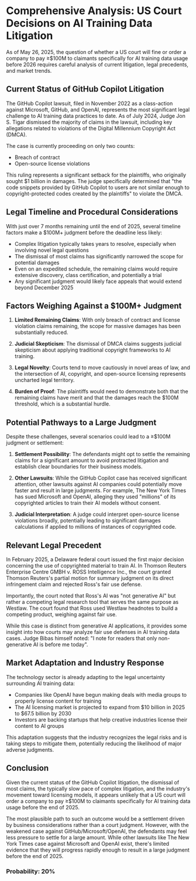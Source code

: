# Comprehensive Analysis: US Court Decisions on AI Training Data Litigation

As of May 26, 2025, the question of whether a US court will fine or order a company to pay ≥$100M to claimants specifically for AI training data usage before 2026 requires careful analysis of current litigation, legal precedents, and market trends.

## Current Status of GitHub Copilot Litigation

The GitHub Copilot lawsuit, filed in November 2022 as a class-action against Microsoft, GitHub, and OpenAI, represents the most significant legal challenge to AI training data practices to date. As of July 2024, Judge Jon S. Tigar dismissed the majority of claims in the lawsuit, including key allegations related to violations of the Digital Millennium Copyright Act (DMCA).

The case is currently proceeding on only two counts:
- Breach of contract
- Open-source license violations

This ruling represents a significant setback for the plaintiffs, who originally sought $1 billion in damages. The judge specifically determined that "the code snippets provided by GitHub Copilot to users are not similar enough to copyright-protected codes created by the plaintiffs" to violate the DMCA.

## Legal Timeline and Procedural Considerations

With just over 7 months remaining until the end of 2025, several timeline factors make a $100M+ judgment before the deadline less likely:

- Complex litigation typically takes years to resolve, especially when involving novel legal questions
- The dismissal of most claims has significantly narrowed the scope for potential damages
- Even on an expedited schedule, the remaining claims would require extensive discovery, class certification, and potentially a trial
- Any significant judgment would likely face appeals that would extend beyond December 2025

## Factors Weighing Against a $100M+ Judgment

1. **Limited Remaining Claims**: With only breach of contract and license violation claims remaining, the scope for massive damages has been substantially reduced.

2. **Judicial Skepticism**: The dismissal of DMCA claims suggests judicial skepticism about applying traditional copyright frameworks to AI training.

3. **Legal Novelty**: Courts tend to move cautiously in novel areas of law, and the intersection of AI, copyright, and open-source licensing represents uncharted legal territory.

4. **Burden of Proof**: The plaintiffs would need to demonstrate both that the remaining claims have merit and that the damages reach the $100M threshold, which is a substantial hurdle.

## Potential Pathways to a Large Judgment

Despite these challenges, several scenarios could lead to a ≥$100M judgment or settlement:

1. **Settlement Possibility**: The defendants might opt to settle the remaining claims for a significant amount to avoid protracted litigation and establish clear boundaries for their business models.

2. **Other Lawsuits**: While the GitHub Copilot case has received significant attention, other lawsuits against AI companies could potentially move faster and result in large judgments. For example, The New York Times has sued Microsoft and OpenAI, alleging they used "millions" of its copyrighted articles to train their AI models without consent.

3. **Judicial Interpretation**: A judge could interpret open-source license violations broadly, potentially leading to significant damages calculations if applied to millions of instances of copyrighted code.

## Relevant Legal Precedent

In February 2025, a Delaware federal court issued the first major decision concerning the use of copyrighted material to train AI. In Thomson Reuters Enterprise Centre GMBH v. ROSS Intelligence Inc., the court granted Thomson Reuters's partial motion for summary judgment on its direct infringement claim and rejected Ross's fair use defense.

Importantly, the court noted that Ross's AI was "not generative AI" but rather a competing legal research tool that serves the same purpose as Westlaw. The court found that Ross used Westlaw headnotes to build a competing product, weighing against fair use.

While this case is distinct from generative AI applications, it provides some insight into how courts may analyze fair use defenses in AI training data cases. Judge Bibas himself noted: "I note for readers that only non-generative AI is before me today".

## Market Adaptation and Industry Response

The technology sector is already adapting to the legal uncertainty surrounding AI training data:

- Companies like OpenAI have begun making deals with media groups to properly license content for training
- The AI licensing market is projected to expand from $10 billion in 2025 to $67.5 billion by 2030
- Investors are backing startups that help creative industries license their content to AI groups

This adaptation suggests that the industry recognizes the legal risks and is taking steps to mitigate them, potentially reducing the likelihood of major adverse judgments.

## Conclusion

Given the current status of the GitHub Copilot litigation, the dismissal of most claims, the typically slow pace of complex litigation, and the industry's movement toward licensing models, it appears unlikely that a US court will order a company to pay ≥$100M to claimants specifically for AI training data usage before the end of 2025.

The most plausible path to such an outcome would be a settlement driven by business considerations rather than a court judgment. However, with the weakened case against GitHub/Microsoft/OpenAI, the defendants may feel less pressure to settle for a large amount. While other lawsuits like The New York Times case against Microsoft and OpenAI exist, there's limited evidence that they will progress rapidly enough to result in a large judgment before the end of 2025.

### Probability: 20%